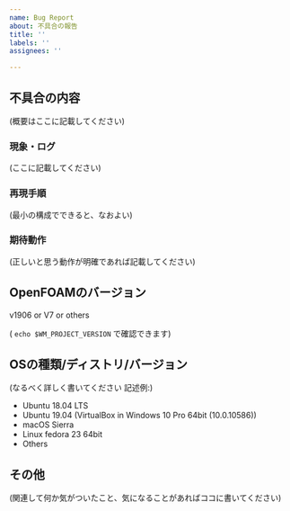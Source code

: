 ```yaml
---
name: Bug Report
about: 不具合の報告
title: ''
labels: ''
assignees: ''

---
```


## 不具合の内容

(概要はここに記載してください)

### 現象・ログ

(ここに記載してください)

### 再現手順

(最小の構成でできると、なおよい)

### 期待動作

(正しいと思う動作が明確であれば記載してください)

## OpenFOAMのバージョン

v1906 or V7 or others

( `echo $WM_PROJECT_VERSION` で確認できます)

## OSの種類/ディストリ/バージョン

(なるべく詳しく書いてください 記述例:)

*   Ubuntu 18.04 LTS
*   Ubuntu 19.04 (VirtualBox in Windows 10 Pro 64bit (10.0.10586))
*   macOS Sierra
*   Linux fedora 23 64bit
*   Others

## その他

(関連して何か気がついたこと、気になることがあればココに書いてください)
